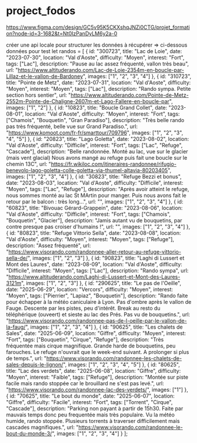 # project_fodos
https://www.figma.com/design/GC5v95K5CKXshqJNZi0CTG/projet_formation?node-id=3-1682&t=Nt0IzPanDyLM6y2a-0


créer une api locale pour structurer les données à récupérer => ci-dessous données pour test
let randos = [
  {
    id: "300723",
    title: "Lac de Loie",
    date: "2023-07-30",
    location: "Val d'Aoste",
    difficulty: "Moyen",
    interest: "Fort",
    tags: ["Lac"],
    description: "Pause au lac assez fréquenté, vallon très beau",
    url: "https://www.altituderando.com/Lac-de-Loie-2354m-en-boucle-par-Lillaz-et-le-vallon-de-Bardoney",
    images: ["1", "2", "3", "4"]
  },
  {
    id: "310723",
    title: "Pointe de Metz",
    date: "2023-07-31",
    location: "Val d'Aoste",
    difficulty: "Moyen",
    interest: "Moyen",
    tags: ["Lac"],
    description: "Rando sympa. Petite section hors sentier",
    url: "https://www.altituderando.com/Pointe-de-Metz-2552m-Pointe-de-Chaligne-2607m-et-Lago-Fallere-en-boucle-par",
    images: ["1", "2"]
  },
  {
    id: "10823",
    title: "Boucle Grand Collet",
    date: "2023-08-01",
    location: "Val d'Aoste",
    difficulty: "Moyen",
    interest: "Fort",
    tags: ["Chamois", "Bouquetin", "Gran Paradiso"],
    description: "Très belle rando pas très fréquenté, belle vue sur Grand Paradiso.",
    url: "https://www.komoot.com/fr-fr/smarttour/709796",
    images: ["1", "2", "3", "4", "5"]
  },
  {
    id: "20823",
    title: "Lago Goletta",
    date: "2023-08-02",
    location: "Val d'Aoste",
    difficulty: "Difficile",
    interest: "Fort",
    tags: ["Lac", "Refuge", "Cascade"],
    description: "Belle randonnée. Monté au lac, vue sur le glacier (mais vent glacial) Nous avons mangé au refuge puis fait une boucle sur le chemin 13C",
    url: "https://fr.wikiloc.com/itineraires-randonnee/rifugio-benevolo-lago-goletta-colle-goletta-via-thumel-altavia-80203405",
    images: ["1", "2", "3", "4"]
  },
  {
    id: "30823",
    title: "Refuge Bezzi et bonus",
    date: "2023-08-03",
    location: "Val d'Aoste",
    difficulty: "Difficile",
    interest: "Moyen",
    tags: ["Lac", "Refuge"],
    description: "Après avoir atteint le refuge, nous sommes monté au lac St MArtin pour manger. Puis nous avons fait le retour par le balcon : très long...",
    url: "",
    images: ["1", "2", "3", "4"]
  },
  {
    id: "60823",
    title: "Bivouac Gérard-Grappein",
    date: "2023-08-06",
    location: "Val d'Aoste",
    difficulty: "Difficile",
    interest: "Fort",
    tags: ["Chamois", "Bouquetin", "Glacier"],
    description: "Jamis autant vu de bouquetins, par contre presque pas croiser d'humains !",
    url: "",
    images: ["1", "2", "3", "4"]
  },
  {
    id: "80823",
    title: "Refuge Vittorio Sella",
    date: "2023-08-08",
    location: "Val d'Aoste",
    difficulty: "Moyen",
    interest: "Moyen",
    tags: ["Refuge"],
    description: "Assez fréquenté",
    url: "https://www.visorando.com/randonnee-aller-retour-au-refuge-vittorio-sella-de/",
    images: ["1", "2", "3"]
  },
  {
    id: "90823",
    title: "Laghi di Lussert et Mont des Laures",
    date: "2023-08-09",
    location: "Val d'Aoste",
    difficulty: "Difficile",
    interest: "Moyen",
    tags: ["Lac"],
    description: "Rando sympa",
    url: "https://www.altituderando.com/Laghi-di-Lussert-et-Mont-des-Laures-3121m",
    images: ["1", "2", "3"]
  },
  {
    id: "290625",
    title: "Le pas de l'Oeille",
    date: "2025-06-29",
    location: "Vercors",
    difficulty: "Moyen",
    interest: "Moyen",
    tags: ["Pierrier", "Lapiaz", "Bouquetin"],
    description: "Rando faite pour échapper à la météo caniculaire à Lyon. Pas d'ombre après le vallon de Fauge. Descente par les pistes, peu d'intérêt. Break au resto du téléphérique (ouveert) et sieste au lac des Prés. Pas vu de bouquetins.",
    url: "https://www.visorando.com/randonnee-pas-de-l-oeille-par-le-vallon-de-la-faug/",
    images: ["1", "2", "3", "4"]
  },
  {
    id: "90625",
    title: "Les chalets de Sales",
    date: "2025-06-09",
    location: "Giffre",
    difficulty: "Moyen",
    interest: "Fort",
    tags: ["Bouquetin", "Cirque", "Refuge"],
    description: "Très fréquentée mais cirque magnifique. Grande harde de bouquetins, peu farouches. Le refuge n'ouvrait que le week-end suivant. A prolonger si plus de temps.",
    url: "https://www.visorando.com/randonnee-les-chalets-de-sales-depuis-le-lignon/",
    images: ["1", "2", "3", "4", "5"]
  },
  {
    id: "80625",
    title: "Lac des verdets",
    date: "2025-06-08",
    location: "Giffre",
    difficulty: "Moyen",
    interest: "Faible",
    tags: ["Refuge"],
    description: "Montée sur piste facile mais rando stoppée car le brouillard ne s'est pas levé.",
    url: "https://www.visorando.com/randonnee-lac-des-verdets/",
    images: ["1"]
  },
  {
    id: "70625",
    title: "Le bout du monde",
    date: "2025-06-07",
    location: "Giffre",
    difficulty: "Facile",
    interest: "Fort",
    tags: ["Torrent", "Cirque", "Cascade"],
    description: "Parking non payant à partir de 15h30. Faite par mauvais temps donc peu frequentée mais très populaire. Vu la météo humide, rando stoppée. Plusieurs torrents à traverser difficilement mais cascades magnifiques.",
    url: "https://www.visorando.com/randonnee-le-bout-du-monde-3/",
    images: ["1", "2", "3", "4"]
  }
];
